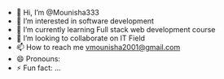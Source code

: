 - 👋 Hi, I’m @Mounisha333
- 👀 I’m interested in software development 
- 🌱 I’m currently learning Full stack web development course 
- 💞️ I’m looking to collaborate on IT Field 
- 📫 How to reach me vmounisha2001@gmail.com
- 😄 Pronouns: 
- ⚡ Fun fact: ...

<!---
Mounisha333/Mounisha333 is a ✨ special ✨ repository because its `README.md` (this file) appears on your GitHub profile.
You can click the Preview link to take a look at your changes.
--->
